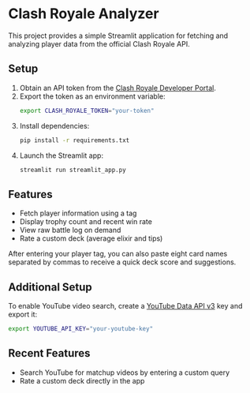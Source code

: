 # Clash Royale Analyzer

This project provides a simple Streamlit application for fetching and analyzing player data from the official Clash Royale API.

## Setup

1. Obtain an API token from the [Clash Royale Developer Portal](https://developer.clashroyale.com/).
2. Export the token as an environment variable:
   ```bash
   export CLASH_ROYALE_TOKEN="your-token"
   ```
3. Install dependencies:
   ```bash
   pip install -r requirements.txt
   ```
4. Launch the Streamlit app:
   ```bash
   streamlit run streamlit_app.py
   ```

## Features

- Fetch player information using a tag
- Display trophy count and recent win rate
- View raw battle log on demand
- Rate a custom deck (average elixir and tips)

After entering your player tag, you can also paste eight card names separated
by commas to receive a quick deck score and suggestions.

## Additional Setup

To enable YouTube video search, create a [YouTube Data API v3](https://developers.google.com/youtube/v3) key and export it:
```bash
export YOUTUBE_API_KEY="your-youtube-key"
```

## Recent Features

- Search YouTube for matchup videos by entering a custom query
- Rate a custom deck directly in the app
